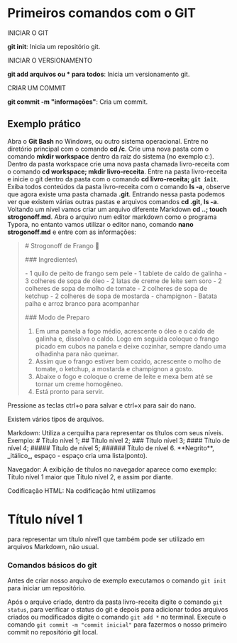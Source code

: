 # Primeiros comandos com o GIT

INICIAR O GIT

<b>git init</b>: Inicia um repositório git.

INICIAR O VERSIONAMENTO

<b>git add arquivos ou * para todos</b>: Inicia um versionamento git.

CRIAR UM COMMIT

<b>git commit -m "informações"</b>: Cria um commit.

## Exemplo prático

Abra o <b>Git Bash</b> no Windows, ou outro sistema operacional. Entre no diretório principal com o comando <b>cd /c</b>. Crie uma nova pasta com o comando <b>mkdir workspace</b> dentro da raiz do sistema (no exemplo c:). Dentro da pasta workspace crie uma nova pasta chamada livro-receita com o comando <b>cd workspace; mkdir livro-receita</b>. Entre na pasta livro-receita e inicie o git dentro da pasta com o comando <b>cd livro-receita; `git init`</b>. Exiba todos conteúdos da pasta livro-receita com o comando <b>ls -a</b>, observe que agora existe uma pasta chamada <b>.git</b>. Entrando nessa pasta podemos ver que existem várias outras pastas e arquivos comandos <b>cd .git</b>, <b>ls -a</b>. Voltando um nível vamos criar um arquivo diferente Markdown <b>cd ..; touch strogonoff.md</b>. Abra o arquivo num editor markdown como o programa Typora, no entanto vamos utilizar o editor nano, comando **nano strogonoff.md** e entre com as informações:

>
>\# Strogonoff de Frango :chicken:
>
>\### Ingredientes\
>
> \- 1 quilo de peito de frango sem pele
> \- 1 tablete de caldo de galinha
> \- 3 colheres de sopa de óleo
> \- 2 latas de creme de leite sem soro
> \- 2 colheres de sopa de molho de tomate
> \- 2 colheres de sopa de ketchup
> \- 2 colheres de sopa de mostarda
> \- champignon
> \- Batata palha e arroz branco para acompanhar
>
>\### Modo de Preparo
>
>1. Em uma panela a fogo médio, acrescente o óleo e o caldo de galinha e, dissolva o caldo. Logo em seguida coloque o frango picado em cubos na panela e deixe cozinhar, sempre dando uma olhadinha para não queimar.
>2. Assim que o frango estiver bem cozido, acrescente o molho de tomate, o ketchup, a mostarda e champignon a gosto.
>3. Abaixe o fogo e coloque o creme de leite e mexa bem até se tornar um creme homogêneo.
>4. Está pronto para servir.
>

Pressione as teclas ctrl+o para salvar e ctrl+x para sair do nano.

Existem vários tipos de arquivos.

Markdown: Utiliza a cerquilha para representar os títulos com seus níveis. Exemplo: # Título nível 1; ## Título nível 2; ### Título nível 3; #### Título de nível 4; ##### Título de nível 5; ###### Título de nível 6. \*\*Negrito\*\*, \_itálico\_, espaço \- espaço cria uma lista(ponto). 

Navegador: A exibição de títulos no navegador aparece como exemplo: Título nível 1 maior que Título nível 2, e assim por diante.

Codificação HTML: Na codificação html utilizamos <h1>Título nível 1</h1> para representar um título nível1 que também pode ser utilizado em arquivos Markdown, não usual.

### Comandos básicos do git

Antes de criar nosso arquivo de exemplo executamos o comando `git init` para iniciar um repositório.

Após o arquivo criado, dentro da pasta livro-receita digite o comando `git status`, para verificar o status do git e depois para adicionar todos arquivos criados ou modificados digite o comando `git add *` no terminal.  Execute o comando `git commit -m "commit inicial"` para fazermos o nosso primeiro commit no repositório git local. 





